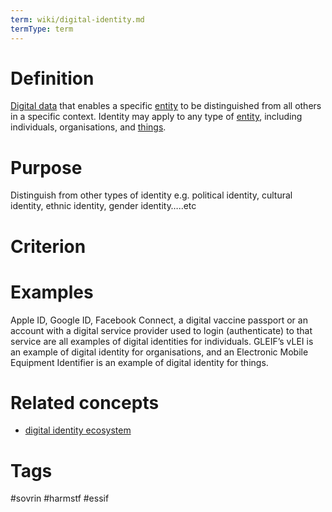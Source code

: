 ```yaml
---
term: wiki/digital-identity.md
termType: term
---
```

# Definition
[Digital data](https://essif-lab.github.io/framework/docs/essifLab-glossary#data) that enables a specific [entity](https://essif-lab.github.io/framework/docs/essifLab-glossary#entity) to be distinguished from all others in a specific context. Identity may apply to any type of [entity](https://essif-lab.github.io/framework/docs/terms/entity), including individuals, organisations, and [things](https://trustoverip.github.io/hxwg/glossary.html#thing).
# Purpose
Distinguish from other types of identity e.g. political identity, cultural identity, ethnic identity, gender identity…..etc
# Criterion
# Examples
Apple ID, Google ID, Facebook Connect, a digital vaccine passport or an account with a digital service provider used to login (authenticate) to that service are all examples of digital identities for individuals.  GLEIF’s vLEI is an example of digital identity for organisations, and an Electronic Mobile Equipment Identifier is an example of digital identity for things.
# Related concepts
* [digital identity ecosystem](https://trustoverip.github.io/hxwg/glossary.html#digital-identity-ecosystem)
# Tags
 #sovrin #harmstf #essif
